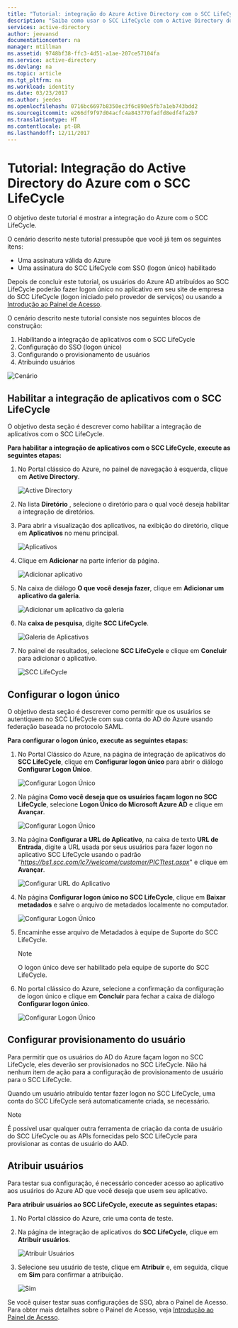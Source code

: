 ```yaml
---
title: "Tutorial: integração do Azure Active Directory com o SCC LifeCycle | Microsoft Docs"
description: "Saiba como usar o SCC LifeCycle com o Active Directory do Azure para habilitar o logon único, provisionamento automatizado e muito mais!"
services: active-directory
author: jeevansd
documentationcenter: na
manager: mtillman
ms.assetid: 9748bf38-ffc3-4d51-a1ae-207ce57104fa
ms.service: active-directory
ms.devlang: na
ms.topic: article
ms.tgt_pltfrm: na
ms.workload: identity
ms.date: 03/23/2017
ms.author: jeedes
ms.openlocfilehash: 0716bc6697b8350ec3f6c890e5fb7a1eb743bdd2
ms.sourcegitcommit: e266df9f97d04acfc4a843770fadfd8edf4fa2b7
ms.translationtype: HT
ms.contentlocale: pt-BR
ms.lasthandoff: 12/11/2017
---
```

# <a name="tutorial-azure-active-directory-integration-with-scc-lifecycle"></a>Tutorial: Integração do Active Directory do Azure com o SCC LifeCycle
O objetivo deste tutorial é mostrar a integração do Azure com o SCC LifeCycle.  

O cenário descrito neste tutorial pressupõe que você já tem os seguintes itens:

* Uma assinatura válida do Azure
* Uma assinatura do SCC LifeCycle com SSO (logon único) habilitado

Depois de concluir este tutorial, os usuários do Azure AD atribuídos ao SCC LifeCycle poderão fazer logon único no aplicativo em seu site de empresa do SCC LifeCycle (logon iniciado pelo provedor de serviços) ou usando a [Introdução ao Painel de Acesso](active-directory-saas-access-panel-introduction.md).

O cenário descrito neste tutorial consiste nos seguintes blocos de construção:

1. Habilitando a integração de aplicativos com o SCC LifeCycle
2. Configuração do SSO (logon único)
3. Configurando o provisionamento de usuários
4. Atribuindo usuários

![Cenário](./media/active-directory-saas-scc-lifecycle-tutorial/IC794120.png "Cenário")

## <a name="enable-the-application-integration-for-scc-lifecycle"></a>Habilitar a integração de aplicativos com o SCC LifeCycle
O objetivo desta seção é descrever como habilitar a integração de aplicativos com o SCC LifeCycle.

**Para habilitar a integração de aplicativos com o SCC LifeCycle, execute as seguintes etapas:**

1. No Portal clássico do Azure, no painel de navegação à esquerda, clique em **Active Directory**.
   
    ![Active Directory](./media/active-directory-saas-scc-lifecycle-tutorial/IC700993.png "Active Directory")
2. Na lista **Diretório** , selecione o diretório para o qual você deseja habilitar a integração de diretórios.
3. Para abrir a visualização dos aplicativos, na exibição do diretório, clique em **Aplicativos** no menu principal.
   
    ![Aplicativos](./media/active-directory-saas-scc-lifecycle-tutorial/IC700994.png "Aplicativos")
4. Clique em **Adicionar** na parte inferior da página.
   
    ![Adicionar aplicativo](./media/active-directory-saas-scc-lifecycle-tutorial/IC749321.png "Adicionar aplicativo")
5. Na caixa de diálogo **O que você deseja fazer**, clique em **Adicionar um aplicativo da galeria**.
   
    ![Adicionar um aplicativo da galeria](./media/active-directory-saas-scc-lifecycle-tutorial/IC749322.png "Adicionar um aplicativo da galeria")
6. Na **caixa de pesquisa**, digite **SCC LifeCycle**.
   
    ![Galeria de Aplicativos](./media/active-directory-saas-scc-lifecycle-tutorial/IC794121.png "Galeria de Aplicativos")
7. No painel de resultados, selecione **SCC LifeCycle** e clique em **Concluir** para adicionar o aplicativo.
   
    ![SCC LifeCycle](./media/active-directory-saas-scc-lifecycle-tutorial/IC795082.png "SCC LifeCycle")
   
## <a name="configure-single-sign-on"></a>Configurar o logon único

O objetivo desta seção é descrever como permitir que os usuários se autentiquem no SCC LifeCycle com sua conta do AD do Azure usando federação baseada no protocolo SAML.

**Para configurar o logon único, execute as seguintes etapas:**

1. No Portal Clássico do Azure, na página de integração de aplicativos do **SCC LifeCycle**, clique em **Configurar logon único** para abrir o diálogo **Configurar Logon Único**.
   
    ![Configurar Logon Único](./media/active-directory-saas-scc-lifecycle-tutorial/IC794122.png "Configurar Logon Único")
2. Na página **Como você deseja que os usuários façam logon no SCC LifeCycle**, selecione **Logon Único do Microsoft Azure AD** e clique em **Avançar**.
   
    ![Configurar Logon Único](./media/active-directory-saas-scc-lifecycle-tutorial/IC794123.png "Configurar Logon Único")
3. Na página **Configurar a URL do Aplicativo**, na caixa de texto **URL de Entrada**, digite a URL usada por seus usuários para fazer logon no aplicativo SCC LifeCycle usando o padrão "*https://bs1.scc.com/lc7/welcome/customer/PICTtest.aspx*" e clique em **Avançar**.
   
    ![Configurar URL do Aplicativo](./media/active-directory-saas-scc-lifecycle-tutorial/IC794124.png "Configurar URL do Aplicativo")
4. Na página **Configurar logon único no SCC LifeCycle**, clique em **Baixar metadados** e salve o arquivo de metadados localmente no computador.
   
   ![Configurar Logon Único](./media/active-directory-saas-scc-lifecycle-tutorial/IC795083.png "Configurar Logon Único")
5. Encaminhe esse arquivo de Metadados à equipe de Suporte do SCC LifeCycle.
   
   >[!NOTE]
   >O logon único deve ser habilitado pela equipe de suporte do SCC LifeCycle.
   > 
   > 

6. No portal clássico do Azure, selecione a confirmação da configuração de logon único e clique em **Concluir** para fechar a caixa de diálogo **Configurar logon único**.
   
    ![Configurar Logon Único](./media/active-directory-saas-scc-lifecycle-tutorial/IC794125.png "Configurar Logon Único")
   
## <a name="configure-user-provisioning"></a>Configurar provisionamento do usuário

Para permitir que os usuários do AD do Azure façam logon no SCC LifeCycle, eles deverão ser provisionados no SCC LifeCycle. Não há nenhum item de ação para a configuração de provisionamento de usuário para o SCC LifeCycle.

Quando um usuário atribuído tentar fazer logon no SCC LifeCycle, uma conta do SCC LifeCycle será automaticamente criada, se necessário.

>[!NOTE]
>É possível usar qualquer outra ferramenta de criação da conta de usuário do SCC LifeCycle ou as APIs fornecidas pelo SCC LifeCycle para provisionar as contas de usuário do AAD.
> 
> 

## <a name="assign-users"></a>Atribuir usuários
Para testar sua configuração, é necessário conceder acesso ao aplicativo aos usuários do Azure AD que você deseja que usem seu aplicativo.

**Para atribuir usuários ao SCC LifeCycle, execute as seguintes etapas:**

1. No Portal clássico do Azure, crie uma conta de teste.
2. Na página de integração de aplicativos do **SCC LifeCycle**, clique em **Atribuir usuários**.
   
    ![Atribuir Usuários](./media/active-directory-saas-scc-lifecycle-tutorial/IC794126.png "Atribuir Usuários")
3. Selecione seu usuário de teste, clique em **Atribuir** e, em seguida, clique em **Sim** para confirmar a atribuição.
   
    ![Sim](./media/active-directory-saas-scc-lifecycle-tutorial/IC767830.png "Sim")

Se você quiser testar suas configurações de SSO, abra o Painel de Acesso. Para obter mais detalhes sobre o Painel de Acesso, veja [Introdução ao Painel de Acesso](active-directory-saas-access-panel-introduction.md).

